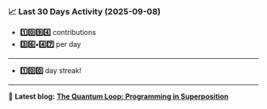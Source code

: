 <!--START_STATS-->
### 📈 Last 30 Days Activity (2025-09-08)  
- **1️⃣0️⃣9️⃣4️⃣** contributions  
- **3️⃣6️⃣•4️⃣7️⃣** per day
---
- **1️⃣0️⃣0️⃣** day streak!
---
📝 **Latest blog:** [**The Quantum Loop: Programming in Superposition**](https://andriak.com/blog/quantum-loop)
<!--END_STATS-->

